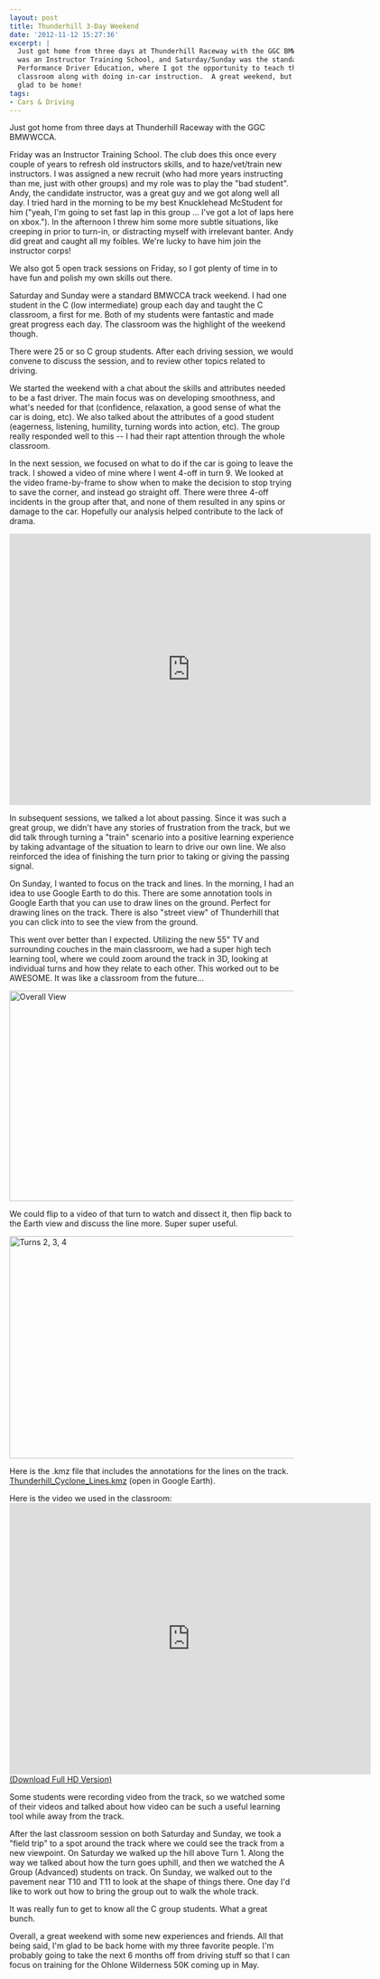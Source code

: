 ```yaml
---
layout: post
title: Thunderhill 3-Day Weekend
date: '2012-11-12 15:27:36'
excerpt: |
  Just got home from three days at Thunderhill Raceway with the GGC BMWWCCA.   Friday
  was an Instructor Training School, and Saturday/Sunday was the standard High
  Performance Driver Education, where I got the opportunity to teach the C Group
  classroom along with doing in-car instruction.  A great weekend, but I'm also
  glad to be home!
tags:
- Cars & Driving
---
```


Just got home from three days at Thunderhill Raceway with the GGC BMWWCCA.

Friday was an Instructor Training School. The club does this once every couple of years to refresh old instructors skills, and to haze/vet/train new instructors. I was assigned a new recruit (who had more years instructing than me, just with other groups) and my role was to play the "bad student". Andy, the candidate instructor, was a great guy and we got along well all day. I tried hard in the morning to be my best Knucklehead McStudent for him ("yeah, I'm going to set fast lap in this group ... I've got a lot of laps here on xbox."). In the afternoon I threw him some more subtle situations, like creeping in prior to turn-in, or distracting myself with irrelevant banter. Andy did great and caught all my foibles. We're lucky to have him join the instructor corps!

We also got 5 open track sessions on Friday, so I got plenty of time in to have fun and polish my own skills out there.

Saturday and Sunday were a standard BMWCCA track weekend. I had one student in the C (low intermediate) group each day and taught the C classroom, a first for me. Both of my students were fantastic and made great progress each day. The classroom was the highlight of the weekend though.

There were 25 or so C group students. After each driving session, we would convene to discuss the session, and to review other topics related to driving.

We started the weekend with a chat about the skills and attributes needed to be a fast driver. The main focus was on developing smoothness, and what's needed for that (confidence, relaxation, a good sense of what the car is doing, etc). We also talked about the attributes of a good student (eagerness, listening, humility, turning words into action, etc). The group really responded well to this -- I had their rapt attention through the whole classroom.

In the next session, we focused on what to do if the car is going to leave the track. I showed a video of mine where I went 4-off in turn 9. We looked at the video frame-by-frame to show when to make the decision to stop trying to save the corner, and instead go straight off. There were three 4-off incidents in the group after that, and none of them resulted in any spins or damage to the car. Hopefully our analysis helped contribute to the lack of drama.

<embed src="http://video.thenobot.org/20120910-pdc_thunderhill_s2_t9_off.mov" width="640" height="480" scale="aspect" autostart="false"></embed>

In subsequent sessions, we talked a lot about passing. Since it was such a great group, we didn't have any stories of frustration from the track, but we did talk through turning a "train" scenario into a positive learning experience by taking advantage of the situation to learn to drive our own line. We also reinforced the idea of finishing the turn prior to taking or giving the passing signal.

On Sunday, I wanted to focus on the track and lines. In the morning, I had an idea to use Google Earth to do this. There are some annotation tools in Google Earth that you can use to draw lines on the ground. Perfect for drawing lines on the track. There is also "street view" of Thunderhill that you can click into to see the view from the ground.

This went over better than I expected. Utilizing the new 55" TV and surrounding couches in the main classroom, we had a super high tech learning tool, where we could zoom around the track in 3D, looking at individual turns and how they relate to each other. This worked out to be AWESOME. It was like a classroom from the future...

<a href="http://www.flickr.com/photos/thenobot/8179051989/" title="Overall View by thenobot, on Flickr"><img src="https://farm9.staticflickr.com/8340/8179051989_3012217b1f_z.jpg" width="640" height="372" alt="Overall View"></a>

We could flip to a video of that turn to watch and dissect it, then flip back to the Earth view and discuss the line more. Super super useful.

<a href="http://www.flickr.com/photos/thenobot/8179052271/" title="Turns 2, 3, 4 by thenobot, on Flickr"><img src="https://farm9.staticflickr.com/8205/8179052271_b9d17d02eb_z.jpg" width="640" height="393" alt="Turns 2, 3, 4"></a>

Here is the .kmz file that includes the annotations for the lines on the track. <a href="/Thunderhill_Cyclone_Lines.kmz">Thunderhill_Cyclone_Lines.kmz</a> (open in Google Earth).

Here is the video we used in the classroom:
<embed src="http://video.thenobot.org/20121109-thill_bmwcca_instructor_school_laps.mov" width="640" height="480" scale="aspect" autostart="false"></embed>
<a href="http://video.thenobot.org/20121109-thill_bmwcca_instructor_school_laps-full.mov">(Download Full HD Version)</a>

Some students were recording video from the track, so we watched some of their videos and talked about how video can be such a useful learning tool while away from the track.

After the last classroom session on both Saturday and Sunday, we took a "field trip" to a spot around the track where we could see the track from a new viewpoint. On Saturday we walked up the hill above Turn 1. Along the way we talked about how the turn goes uphill, and then we watched the A Group (Advanced) students on track. On Sunday, we walked out to the pavement near T10 and T11 to look at the shape of things there. One day I'd like to work out how to bring the group out to walk the whole track.

It was really fun to get to know all the C group students. What a great bunch.

Overall, a great weekend with some new experiences and friends. All that being said, I'm glad to be back home with my three favorite people. I'm probably going to take the next 6 months off from driving stuff so that I can focus on training for the Ohlone Wilderness 50K coming up in May.

